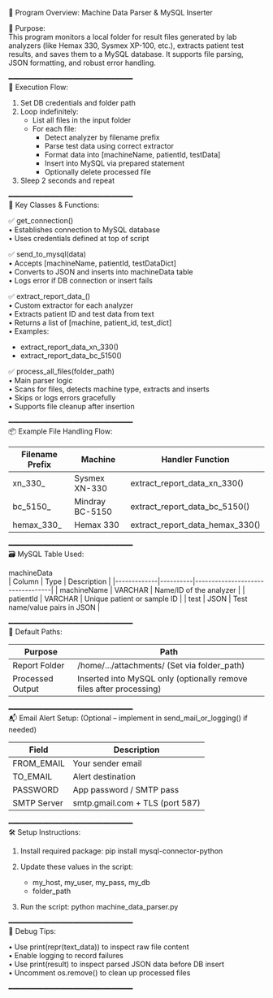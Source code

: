 📄 Program Overview: Machine Data Parser & MySQL Inserter

🔧 Purpose:  
This program monitors a local folder for result files generated by lab analyzers (like Hemax 330, Sysmex XP-100, etc.), extracts patient test results, and saves them to a MySQL database. It supports file parsing, JSON formatting, and robust error handling.

━━━━━━━━━━━━━━━━━━━━━━━━━━━━━  
🔁 Execution Flow:

1. Set DB credentials and folder path
2. Loop indefinitely:
   - List all files in the input folder
   - For each file:
     - Detect analyzer by filename prefix
     - Parse test data using correct extractor
     - Format data into [machineName, patientId, testData]
     - Insert into MySQL via prepared statement
     - Optionally delete processed file
3. Sleep 2 seconds and repeat

━━━━━━━━━━━━━━━━━━━━━━━━━━━━━  
🔧 Key Classes & Functions:

✅ get_connection()  
• Establishes connection to MySQL database  
• Uses credentials defined at top of script

✅ send_to_mysql(data)  
• Accepts [machineName, patientId, testDataDict]  
• Converts to JSON and inserts into machineData table  
• Logs error if DB connection or insert fails

✅ extract_report_data_<machine>()  
• Custom extractor for each analyzer  
• Extracts patient ID and test data from text  
• Returns a list of [machine, patient_id, test_dict]  
• Examples:
  - extract_report_data_xn_330()
  - extract_report_data_bc_5150()

✅ process_all_files(folder_path)  
• Main parser logic  
• Scans for files, detects machine type, extracts and inserts  
• Skips or logs errors gracefully  
• Supports file cleanup after insertion

━━━━━━━━━━━━━━━━━━━━━━━━━━━━━  
📦 Example File Handling Flow:

| Filename Prefix | Machine       | Handler Function               |
|-----------------|---------------|--------------------------------|
| xn_330_         | Sysmex XN-330 | extract_report_data_xn_330()  |
| bc_5150_        | Mindray BC-5150| extract_report_data_bc_5150() |
| hemax_330_      | Hemax 330     | extract_report_data_hemax_330()|

━━━━━━━━━━━━━━━━━━━━━━━━━━━━━  
🗃️ MySQL Table Used:

machineData  
| Column      | Type     | Description                      |
|-------------|----------|----------------------------------|
| machineName | VARCHAR  | Name/ID of the analyzer          |
| patientId   | VARCHAR  | Unique patient or sample ID      |
| test        | JSON     | Test name/value pairs in JSON    |

━━━━━━━━━━━━━━━━━━━━━━━━━━━━━  
📁 Default Paths:

| Purpose          | Path                                                                 |
|------------------|----------------------------------------------------------------------|
| Report Folder    | /home/.../attachments/ (Set via folder_path)                        |
| Processed Output | Inserted into MySQL only (optionally remove files after processing) |

━━━━━━━━━━━━━━━━━━━━━━━━━━━━━  
📬 Email Alert Setup:
(Optional – implement in send_mail_or_logging() if needed)

| Field       | Description                           |
|-------------|----------------------------------------|
| FROM_EMAIL  | Your sender email                      |
| TO_EMAIL    | Alert destination                      |
| PASSWORD    | App password / SMTP pass               |
| SMTP Server | smtp.gmail.com + TLS (port 587)        |

━━━━━━━━━━━━━━━━━━━━━━━━━━━━━  
🛠️ Setup Instructions:

1. Install required package:
   pip install mysql-connector-python

2. Update these values in the script:
   - my_host, my_user, my_pass, my_db
   - folder_path

3. Run the script:
   python machine_data_parser.py

━━━━━━━━━━━━━━━━━━━━━━━━━━━━━  
📌 Debug Tips:

• Use print(repr(text_data)) to inspect raw file content  
• Enable logging to record failures  
• Use print(result) to inspect parsed JSON data before DB insert  
• Uncomment os.remove() to clean up processed files  

━━━━━━━━━━━━━━━━━━━━━━━━━━━━━
